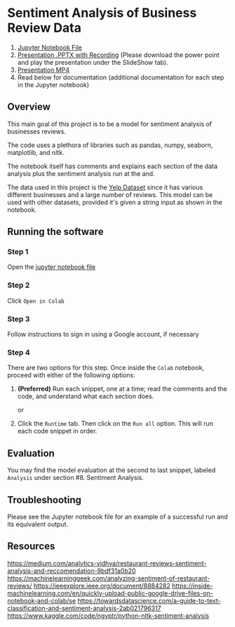# Sentiment Analysis of Business Review Data

1. [Jupyter Notebook File](https://github.com/gabecoelho/CS410-CourseProject/blob/main/CS410_Sentiment_Analysis_Course_Project.ipynb)
2. [Presentation .PPTX with Recording](https://docs.google.com/presentation/d/1xAuboYx93P0a600pVxqTmiDdf9BCh89e/edit?usp=share_link&ouid=115479068473060337192&rtpof=true&sd=true)
  (Please download the power point and play the presentation under the SlideShow tab).
3. [Presentation MP4](https://drive.google.com/file/d/1pcwLUsszljCYRloX0Gsc3Q21PYi3tOzW/view?usp=share_link)
4. Read below for documentation (additional documentation for each step in the Jupyter notebook)

## Overview

This main goal of this project is to be a model for sentiment analysis of businesses reviews.

The code uses a plethora of libraries such as pandas, numpy, seaborn, matplotlib, and nltk.

The notebook itself has comments and explains each section of the data analysis plus the sentiment analysis run at the and.

The data used in this project is the [Yelp Dataset](https://www.yelp.com/dataset) since it has various different businesses and a large number of reviews. This model can be used with other datasets, provided it's given a string input as shown in the notebook.

## Running the software
 
### Step 1
Open the [jupyter notebook file](https://github.com/gabecoelho/CS410-CourseProject/blob/main/CS410_Sentiment_Analysis_Course_Project.ipynb)

### Step 2
Click `Open in Colab`

### Step 3
Follow instructions to sign in using a Google account, if necessary

### Step 4

There are two options for this step. Once inside the `Colab` notebook, proceed with either of the following options:
1. **(Preferred)** Run each snippet, one at a time; read the comments and the code, and understand what each section does.

    or

2. Click the `Runtime` tab. Then click on the `Run all` option. This will run each code snippet in order.

## Evaluation

You may find the model evaluation at the second to last snippet, labeled `Analysis` under section #8. Sentiment Analysis.

## Troubleshooting

Please see the Jupyter notebook file for an example of a successful run and its equivalent output.

## Resources
https://medium.com/analytics-vidhya/restaurant-reviews-sentiment-analysis-and-reccomendation-9bdf31a0b20
https://machinelearninggeek.com/analyzing-sentiment-of-restaurant-reviews/
https://ieeexplore.ieee.org/document/8884282
https://inside-machinelearning.com/en/quickly-upload-public-google-drive-files-on-notebook-and-colab/se
https://towardsdatascience.com/a-guide-to-text-classification-and-sentiment-analysis-2ab021796317
https://www.kaggle.com/code/ngyptr/python-nltk-sentiment-analysis
